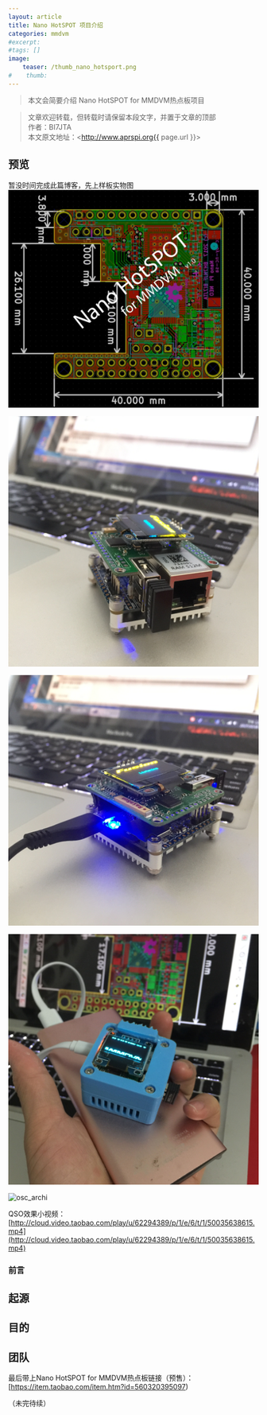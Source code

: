 ```yaml
---
layout: article
title: Nano HotSPOT 项目介绍
categories: mmdvm
#excerpt:
#tags: []
image:
    teaser: /thumb_nano_hotsport.png
#    thumb:
---
```



> 本文会简要介绍 Nano HotSPOT for MMDVM热点板项目

> 文章欢迎转载，但转载时请保留本段文字，并置于文章的顶部  
> 作者：BI7JTA  
> 本文原文地址：<http://www.aprspi.org{{ page.url }}>

## 预览
暂没时间完成此篇博客，先上样板实物图
![osc_archi](/images/mmdvm/nano_hotSPOT_pcb.jpg)

![osc_archi](/images/mmdvm/nano_hotSPOT_f.jpeg)

![osc_archi](/images/mmdvm/nano_hotSPOT_b.jpeg)

![osc_archi](/images/mmdvm/nano_hotSPOT_3d.jpg)

![osc_archi](/images/mmdvm/nano_hotSPOT_qso.jpeg)

QSO效果小视频：  
[http://cloud.video.taobao.com/play/u/62294389/p/1/e/6/t/1/50035638615.mp4](http://cloud.video.taobao.com/play/u/62294389/p/1/e/6/t/1/50035638615.mp4)

### 前言

## 起源

## 目的

## 团队  

最后带上Nano HotSPOT for MMDVM热点板链接（预售）：  
[https://item.taobao.com/item.htm?id=560320395097)   



（未完待续）





